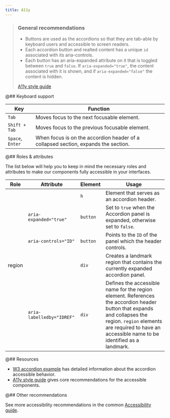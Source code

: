 ```yaml
---
title: A11y
---
```


> ### General recommendations
>
> - Buttons are used as the accordions so that they are tab-able by keyboard users and accessible to screen readers.
> - Each accordion button and realted content has a unique `id` associated with its aria-controls.
> - Each button has an aria-expanded attribute on it that is toggled between `true` and `false`. If `aria-expanded="true"`, the content associated with it is shown, and if `aria-expanded="false"` the content is hidden.
>
> [A11y style guide](https://a11y-style-guide.com/style-guide/section-navigation.html)

@## Keyboard support

| Key              | Function                                                                           |
| ---------------- | ---------------------------------------------------------------------------------- |
| `Tab`            | Moves focus to the next focusable element.                                         |
| `Shift + Tab`    | Moves focus to the previous focusable element.                                     |
| `Space`, `Enter` | When focus is on the accordion header of a collapsed section, expands the section. |

@## Roles & attributes

The list below will help you to keep in mind the necessary roles and attributes to make our components fully accessible in your interfaces.

| Role   | Attribute                 | Element  | Usage                                                                                                                                                                                                                       |
| ------ | ------------------------- | -------- | --------------------------------------------------------------------------------------------------------------------------------------------------------------------------------------------------------------------------- |
|        |                           | `h`      | Element that serves as an accordion header.                                                                                                                                                                                 |
|        | `aria-expanded="true"`    | `button` | Set to `true` when the Accordion panel is expanded, otherwise set to `false`.                                                                                                                                               |
|        | `aria-controls="ID"`      | `button` | Points to the `ID` of the panel which the header controls.                                                                                                                                                                  |
| region |                           | `div`    | Creates a landmark region that contains the currently expanded accordion panel.                                                                                                                                             |
|        | `aria-labelledby="IDREF"` | `div`    | Defines the accessible name for the region element. References the accordion header button that expands and collapses the region. `region` elements are required to have an accessible name to be identified as a landmark. |

@## Resources

- [W3 accordion example](https://www.w3.org/TR/wai-aria-practices-1.1/examples/accordion/accordion.html) has detailed information about the accordion accessible behavior.
- [A11y style guide](https://a11y-style-guide.com/style-guide/section-navigation.html) gives core recommendations for the accessible components.

@## Other recommendations

See more accessibility recommendations in the common [Accessibility guide](/core-principles/a11y/).
